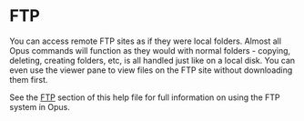 # FTP

You can access remote FTP sites as if they were local folders. Almost all Opus commands will function as they would with normal folders - copying, deleting, creating folders, etc, is all handled just like on a local disk. You can even use the viewer pane to view files on the FTP site without downloading them first.

See the [FTP](/Manual/ftp/README.md) section of this help file for full information on using the FTP system in Opus.

